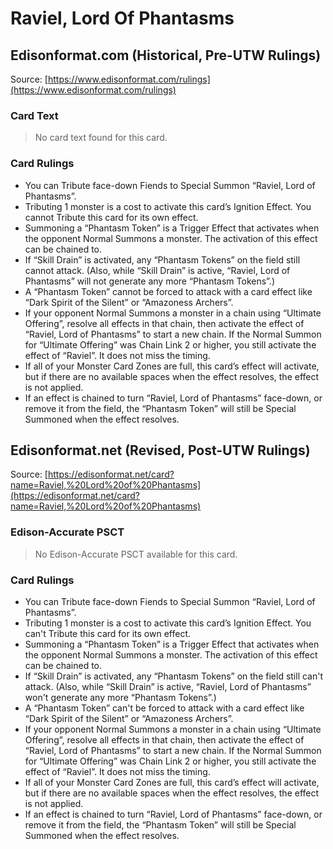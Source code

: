 # Raviel, Lord Of Phantasms

## Edisonformat.com (Historical, Pre-UTW Rulings)

Source: [https://www.edisonformat.com/rulings](https://www.edisonformat.com/rulings)

### Card Text

> No card text found for this card.

### Card Rulings

*   You can Tribute face-down Fiends to Special Summon “Raviel, Lord of Phantasms”.
*   Tributing 1 monster is a cost to activate this card’s Ignition Effect. You cannot Tribute this card for its own effect.
*   Summoning a “Phantasm Token” is a Trigger Effect that activates when the opponent Normal Summons a monster. The activation of this effect can be chained to.
*   If “Skill Drain” is activated, any “Phantasm Tokens” on the field still cannot attack. (Also, while “Skill Drain” is active, “Raviel, Lord of Phantasms” will not generate any more “Phantasm Tokens”.)
*   A “Phantasm Token” cannot be forced to attack with a card effect like “Dark Spirit of the Silent” or “Amazoness Archers”.
*   If your opponent Normal Summons a monster in a chain using “Ultimate Offering”, resolve all effects in that chain, then activate the effect of “Raviel, Lord of Phantasms” to start a new chain. If the Normal Summon for “Ultimate Offering” was Chain Link 2 or higher, you still activate the effect of “Raviel”. It does not miss the timing.
*   If all of your Monster Card Zones are full, this card’s effect will activate, but if there are no available spaces when the effect resolves, the effect is not applied.
*   If an effect is chained to turn “Raviel, Lord of Phantasms” face-down, or remove it from the field, the “Phantasm Token” will still be Special Summoned when the effect resolves.

## Edisonformat.net (Revised, Post-UTW Rulings)

Source: [https://edisonformat.net/card?name=Raviel,%20Lord%20of%20Phantasms](https://edisonformat.net/card?name=Raviel,%20Lord%20of%20Phantasms)

### Edison-Accurate PSCT

> No Edison-Accurate PSCT available for this card.

### Card Rulings

*   You can Tribute face-down Fiends to Special Summon “Raviel, Lord of Phantasms”.
*   Tributing 1 monster is a cost to activate this card’s Ignition Effect. You can't Tribute this card for its own effect.
*   Summoning a “Phantasm Token” is a Trigger Effect that activates when the opponent Normal Summons a monster. The activation of this effect can be chained to.
*   If “Skill Drain” is activated, any “Phantasm Tokens” on the field still can't attack. (Also, while “Skill Drain” is active, “Raviel, Lord of Phantasms” won't generate any more “Phantasm Tokens”.)
*   A “Phantasm Token” can't be forced to attack with a card effect like “Dark Spirit of the Silent” or “Amazoness Archers”.
*   If your opponent Normal Summons a monster in a chain using “Ultimate Offering”, resolve all effects in that chain, then activate the effect of “Raviel, Lord of Phantasms” to start a new chain. If the Normal Summon for “Ultimate Offering” was Chain Link 2 or higher, you still activate the effect of “Raviel”. It does not miss the timing.
*   If all of your Monster Card Zones are full, this card’s effect will activate, but if there are no available spaces when the effect resolves, the effect is not applied.
*   If an effect is chained to turn “Raviel, Lord of Phantasms” face-down, or remove it from the field, the “Phantasm Token” will still be Special Summoned when the effect resolves.
            